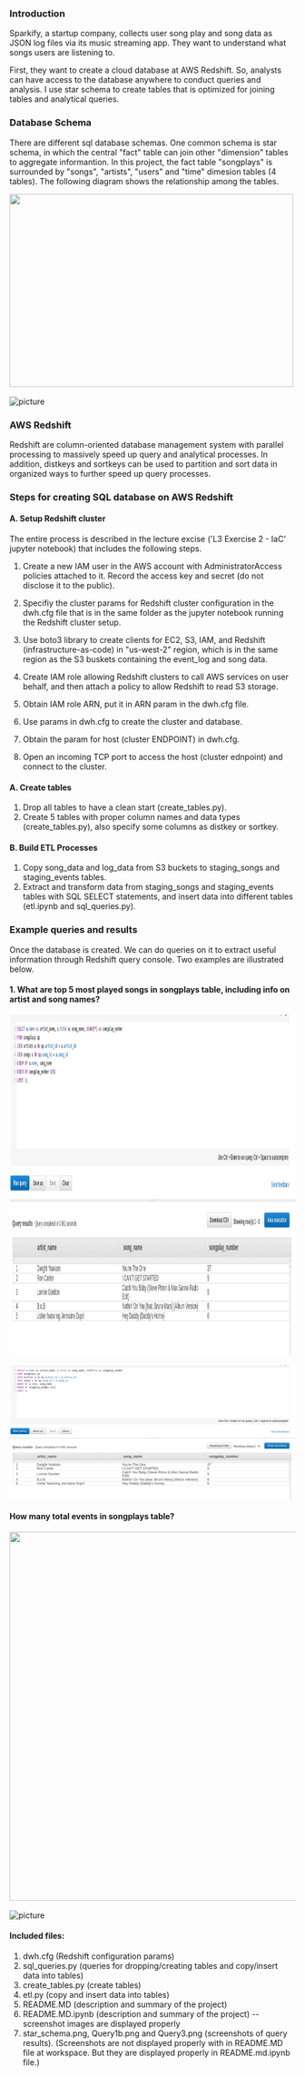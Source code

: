 
### Introduction


Sparkify, a startup company, collects user song play and song data as JSON log files via its music streaming app.  They want to understand what songs users are listening to. 

First, they want to create a cloud database at AWS Redshift.  So, analysts can have access to the database anywhere to conduct queries and analysis.  I use star schema to create tables that is optimized for joining tables and analytical queries. 

### Database Schema

There are different sql database schemas.  One common schema is star schema, in which the central "fact" table can join other "dimension" tables to aggregate informantion.  In this project, the fact table "songplays" is surrounded by "songs", "artists", "users" and "time" dimesion tables (4 tables). The following diagram shows the relationship among the tables.    

<img src="star_schema.png" style="width:500px;height:340px;">

![picture](star_schema.png)

### AWS Redshift

Redshift are column-oriented database management system with parallel processing to massively speed up query and analytical processes. In addition, distkeys and sortkeys can be used to partition and sort data in organized ways to further speed up query processes.

### Steps for creating SQL database on AWS Redshift

#### A. Setup Redshift cluster 

The entire process is described in the lecture excise ('L3 Exercise 2 - IaC' jupyter notebook) that includes the following steps. 

1. Create a new IAM user in the AWS account with AdministratorAccess policies attached to it.  Record the access key and secret (do not disclose it to the public).   
2. Specifiy the cluster params for Redshift cluster configuration in the dwh.cfg file that is in the same folder as the jupyter notebook running the Redshift cluster setup. 

3. Use boto3 library to create clients for EC2, S3, IAM, and Redshift (infrastructure-as-code) in "us-west-2" region, which is in the same region as the S3 buskets containing the event_log and song data. 

4. Create IAM role allowing Redshift clusters to call AWS services on user behalf, and then attach a policy to allow Redshift to read S3 storage.  

5. Obtain IAM role ARN, put it in ARN param in the dwh.cfg file.  

6. Use params in dwh.cfg to create the cluster and database.  

7. Obtain the param for host (cluster ENDPOINT) in dwh.cfg.  

8. Open an incoming TCP port to access the host (cluster ednpoint) and connect to the cluster.  

#### A. Create tables
1. Drop all tables to have a clean start (create_tables.py). 
2. Create 5 tables with proper column names and data types (create_tables.py), also specify some columns as distkey or sortkey. 

#### B. Build ETL Processes
1. Copy song_data and log_data from S3 buckets to staging_songs and staging_events tables. 
2. Extract and transform data from staging_songs and staging_events tables with SQL SELECT statements, and insert data into different tables (etl.ipynb and sql_queries.py). 

###  Example queries and results
Once the database is created.  We can do queries on it to extract useful information through Redshift query console.  Two examples are illustrated below.   

#### 1.  What are top 5 most played songs in songplays table, including info on artist and song names?

<img src="Query1b.png" style="width:750px;height:600px;">

![picture](Query1b.png)


#### How many total events in  songplays table?

<img src="Query3.png" style="width:600px;height:650px;">

![picture](Query3.png)


#### Included files: 
1. dwh.cfg (Redshift configuration params)
2. sql_queries.py (queries for dropping/creating tables and copy/insert data into tables)
3. create_tables.py (create tables)
4. etl.py (copy and insert data into tables)
5. README.MD (description and summary of the project)
6. README.MD.ipynb (description and summary of the project) -- screenshot images are displayed properly
7. star_schema.png, Query1b.png and Query3.png (screenshots of query results). 
(Screenshots are not displayed properly with in README.MD file at workspace.  But they are displayed properly in README.md.ipynb file.)  
